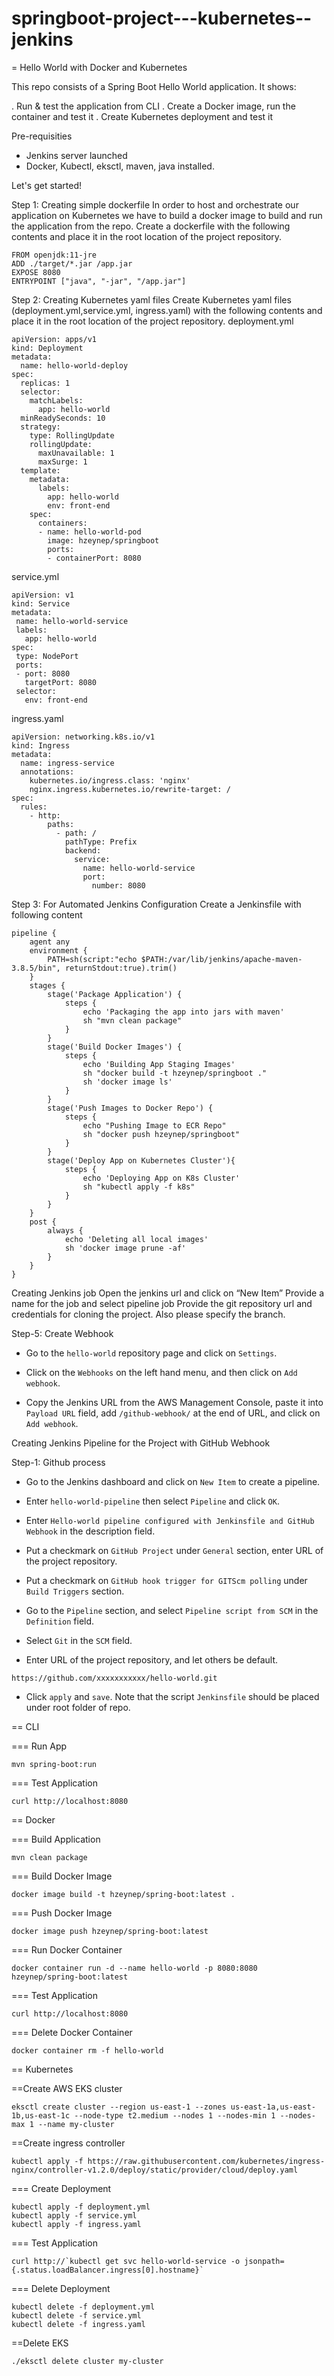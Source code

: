 # springboot-project---kubernetes--jenkins

= Hello World with Docker and Kubernetes

This repo consists of a Spring Boot Hello World application. It shows:

. Run & test the application from CLI
. Create a Docker image, run the container and test it
. Create Kubernetes deployment and test it

Pre-requisities

- Jenkins server launched
- Docker, Kubectl, eksctl, maven, java installed.



Let's get started!

Step 1: Creating simple dockerfile
In order to host and orchestrate our application on Kubernetes we have to build a docker image to build and run the application from the repo.
Create a dockerfile with the following contents and place it in the root location of the project repository.
```
FROM openjdk:11-jre
ADD ./target/*.jar /app.jar
EXPOSE 8080
ENTRYPOINT ["java", "-jar", "/app.jar"]
```
Step 2: Creating Kubernetes yaml files
Create Kubernetes yaml files (deployment.yml,service.yml, ingress.yaml) with the following contents and place it in the root location of the project repository.
deployment.yml
```
apiVersion: apps/v1 
kind: Deployment 
metadata:
  name: hello-world-deploy
spec:
  replicas: 1 
  selector:  
    matchLabels:
      app: hello-world
  minReadySeconds: 10 
  strategy:
    type: RollingUpdate 
    rollingUpdate:
      maxUnavailable: 1 
      maxSurge: 1 
  template: 
    metadata:
      labels:
        app: hello-world
        env: front-end
    spec:
      containers:
      - name: hello-world-pod
        image: hzeynep/springboot
        ports:
        - containerPort: 8080
 ```
 service.yml
 ```
 apiVersion: v1
kind: Service   
metadata:
  name: hello-world-service
  labels:
    app: hello-world
spec:
  type: NodePort
  ports:
  - port: 8080  
    targetPort: 8080
  selector:
    env: front-end 
 ```   
  ingress.yaml
```
apiVersion: networking.k8s.io/v1
kind: Ingress
metadata:
  name: ingress-service
  annotations:
    kubernetes.io/ingress.class: 'nginx'
    nginx.ingress.kubernetes.io/rewrite-target: /
spec:
  rules:
    - http:
        paths:
          - path: /
            pathType: Prefix
            backend:
              service:
                name: hello-world-service
                port: 
                  number: 8080
 ```

Step 3: For Automated Jenkins Configuration
Create a Jenkinsfile with following content
```
pipeline {
    agent any
    environment {
        PATH=sh(script:"echo $PATH:/var/lib/jenkins/apache-maven-3.8.5/bin", returnStdout:true).trim()
    }
    stages {
        stage('Package Application') {
            steps {
                echo 'Packaging the app into jars with maven'
                sh "mvn clean package"
            }
        }
        stage('Build Docker Images') {
            steps {
                echo 'Building App Staging Images'
                sh "docker build -t hzeynep/springboot ."
                sh 'docker image ls'
            }
        }
        stage('Push Images to Docker Repo') {
            steps {
                echo "Pushing Image to ECR Repo"
                sh "docker push hzeynep/springboot"
            }
        }
        stage('Deploy App on Kubernetes Cluster'){
            steps {
                echo 'Deploying App on K8s Cluster'
                sh "kubectl apply -f k8s"
            }
        }
    }
    post {
        always {
            echo 'Deleting all local images'
            sh 'docker image prune -af'
        }
    }
}
```
Creating Jenkins job
Open the jenkins url and click on “New Item”
Provide a name for the job and select pipeline job
Provide the git repository url and credentials for cloning the project. Also please specify the branch.


Step-5: Create Webhook 

- Go to the `hello-world` repository page and click on `Settings`.

- Click on the `Webhooks` on the left hand menu, and then click on `Add webhook`.

- Copy the Jenkins URL from the AWS Management Console, paste it into `Payload URL` field, add `/github-webhook/` at the end of URL, and click on `Add webhook`.

 Creating Jenkins Pipeline for the Project with GitHub Webhook

Step-1: Github process

- Go to the Jenkins dashboard and click on `New Item` to create a pipeline.

- Enter `hello-world-pipeline` then select `Pipeline` and click `OK`.

- Enter `Hello-world pipeline configured with Jenkinsfile and GitHub Webhook` in the description field.

- Put a checkmark on `GitHub Project` under `General` section, enter URL of the project repository.

- Put a checkmark on `GitHub hook trigger for GITScm polling` under `Build Triggers` section.

- Go to the `Pipeline` section, and select `Pipeline script from SCM` in the `Definition` field.

- Select `Git` in the `SCM` field.

- Enter URL of the project repository, and let others be default.

```text
https://github.com/xxxxxxxxxxx/hello-world.git
```

- Click `apply` and `save`. Note that the script `Jenkinsfile` should be placed under root folder of repo.


== CLI

=== Run App

```
mvn spring-boot:run
```

=== Test Application

```
curl http://localhost:8080
```

== Docker

=== Build Application

```
mvn clean package
```

=== Build Docker Image

```
docker image build -t hzeynep/spring-boot:latest .
```

=== Push Docker Image

```
docker image push hzeynep/spring-boot:latest
```

=== Run Docker Container

```
docker container run -d --name hello-world -p 8080:8080 hzeynep/spring-boot:latest
```

=== Test Application

```
curl http://localhost:8080
```

=== Delete Docker Container

```
docker container rm -f hello-world
```

== Kubernetes

==Create AWS EKS cluster
```
eksctl create cluster --region us-east-1 --zones us-east-1a,us-east-1b,us-east-1c --node-type t2.medium --nodes 1 --nodes-min 1 --nodes-max 1 --name my-cluster
```
==Create ingress controller
```
kubectl apply -f https://raw.githubusercontent.com/kubernetes/ingress-nginx/controller-v1.2.0/deploy/static/provider/cloud/deploy.yaml
```
=== Create Deployment

```
kubectl apply -f deployment.yml
kubectl apply -f service.yml
kubectl apply -f ingress.yaml
```

=== Test Application

```
curl http://`kubectl get svc hello-world-service -o jsonpath={.status.loadBalancer.ingress[0].hostname}`
```

=== Delete Deployment

```
kubectl delete -f deployment.yml
kubectl delete -f service.yml
kubectl delete -f ingress.yaml

```
==Delete EKS 
```
./eksctl delete cluster my-cluster
```
